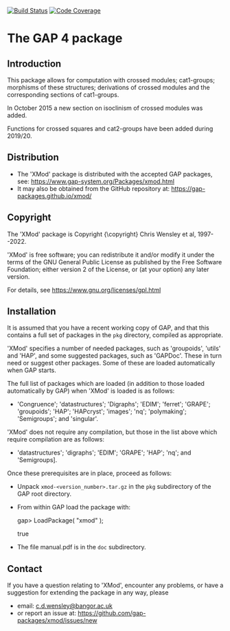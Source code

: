 [![Build Status](https://github.com/gap-packages/xmod/workflows/CI/badge.svg?branch=master)](https://github.com/gap-packages/xmod/actions?query=workflow%3ACI+branch%3Amaster)
[![Code Coverage](https://codecov.io/github/gap-packages/xmod/coverage.svg?branch=master&token=)](https://codecov.io/gh/gap-packages/xmod)

# The GAP 4 package <XMod> 

## Introduction 

This package allows for computation with crossed modules; cat1-groups; morphisms of these structures; derivations of crossed modules and the corresponding sections of cat1-groups.

In October 2015 a new section on isoclinism of crossed modules was added. 

Functions for crossed squares and cat2-groups have been added during 2019/20.

## Distribution

 * The 'XMod' package is distributed with the accepted GAP packages, see: 
     <https://www.gap-system.org/Packages/xmod.html>
 * It may also be obtained from the GitHub repository at:
     <https://gap-packages.github.io/xmod/> 

## Copyright

The 'XMod' package is Copyright {\copyright} Chris Wensley et al, 1997--2022. 

'XMod' is free software; you can redistribute it and/or modify
it under the terms of the GNU General Public License as published by
the Free Software Foundation; either version 2 of the License, or
(at your option) any later version. 

For details, see <https://www.gnu.org/licenses/gpl.html>

## Installation

It is assumed that you have a recent working copy of GAP, and that this contains a full set of packages in the `pkg` directory, compiled as appropriate. 

'XMod' specifies a number of needed packages, such as 'groupoids', 'utils'  and 'HAP', and some suggested packages, such as 'GAPDoc'.  These in turn need or suggest other packages.  Some of these are loaded automatically when GAP starts. 

The full list of packages which are loaded (in addition to those loaded automatically by GAP) when 'XMod' is loaded is as follows: 
 * 'Congruence'; 'datastructures'; 'Digraphs'; 'EDIM'; 'ferret'; 'GRAPE'; 'groupoids'; 'HAP'; 'HAPcryst'; 'images'; 'nq'; 'polymaking'; 'Semigroups'; and 'singular'. 

'XMod' does not require any compilation, but those in the list above which require compilation are as follows: 
 * 'datastructures'; 'digraphs'; 'EDIM'; 'GRAPE'; 'HAP'; 'nq'; and 'Semigroups]. 

Once these prerequisites are in place, proceed as follows: 

 * Unpack `xmod-<version_number>.tar.gz` in the `pkg` subdirectory of the GAP root directory.
 * From within GAP load the package with:

    gap> LoadPackage( "xmod" );

    true

 * The file manual.pdf is in the `doc` subdirectory.

## Contact

If you have a question relating to 'XMod', encounter any problems, or have a suggestion for extending the package in any way, please 
 * email: <c.d.wensley@bangor.ac.uk>
 * or report an issue at: <https://github.com/gap-packages/xmod/issues/new> 
